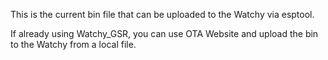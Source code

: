 This is the current bin file that can be uploaded to the Watchy via esptool.

If already using Watchy_GSR, you can use OTA Website and upload the bin to the Watchy from a local file.
